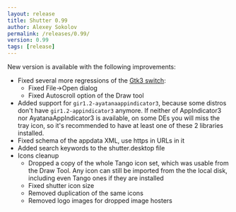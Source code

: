 ```yaml
---
layout: release
title: Shutter 0.99
author: Alexey Sokolov
permalink: /releases/0.99/
version: 0.99
tags: [release]
---
```


New version is available with the following improvements:

* Fixed several more regressions of the [Gtk3 switch](/releases/0.96/):
  * Fixed File->Open dialog
  * Fixed Autoscroll option of the Draw tool
* Added support for `gir1.2-ayatanaappindicator3`, because some distros don't have `gir1.2-appindicator3` anymore. If neither of AppIndicator3 nor AyatanaAppIndicator3 is available, on some DEs you will miss the tray icon, so it's recommended to have at least one of these 2 libraries installed.
* Fixed schema of the appdata XML, use https in URLs in it
* Added search keywords to the shutter.desktop file
* Icons cleanup
  * Dropped a copy of the whole Tango icon set, which was usable from the Draw Tool. Any icon can still be imported from the the local disk, including even Tango ones if they are installed
  * Fixed shutter icon size
  * Removed duplication of the same icons
  * Removed logo images for dropped image hosters

